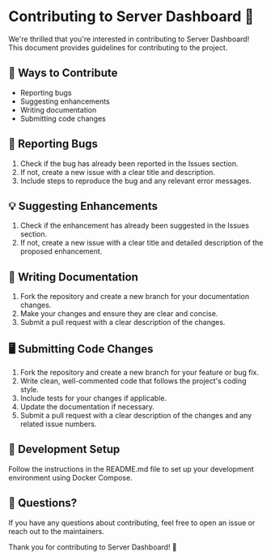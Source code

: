 # Contributing to Server Dashboard 🤝

We're thrilled that you're interested in contributing to Server Dashboard! This document provides guidelines for contributing to the project.

## 🌟 Ways to Contribute

- Reporting bugs
- Suggesting enhancements
- Writing documentation
- Submitting code changes

## 🐛 Reporting Bugs

1. Check if the bug has already been reported in the Issues section.
2. If not, create a new issue with a clear title and description.
3. Include steps to reproduce the bug and any relevant error messages.

## 💡 Suggesting Enhancements

1. Check if the enhancement has already been suggested in the Issues section.
2. If not, create a new issue with a clear title and detailed description of the proposed enhancement.

## 📝 Writing Documentation

1. Fork the repository and create a new branch for your documentation changes.
2. Make your changes and ensure they are clear and concise.
3. Submit a pull request with a clear description of the changes.

## 🖥️ Submitting Code Changes

1. Fork the repository and create a new branch for your feature or bug fix.
2. Write clean, well-commented code that follows the project's coding style.
3. Include tests for your changes if applicable.
4. Update the documentation if necessary.
5. Submit a pull request with a clear description of the changes and any related issue numbers.

## 🚀 Development Setup

Follow the instructions in the README.md file to set up your development environment using Docker Compose.

## 🤔 Questions?

If you have any questions about contributing, feel free to open an issue or reach out to the maintainers.

Thank you for contributing to Server Dashboard! 🙌
